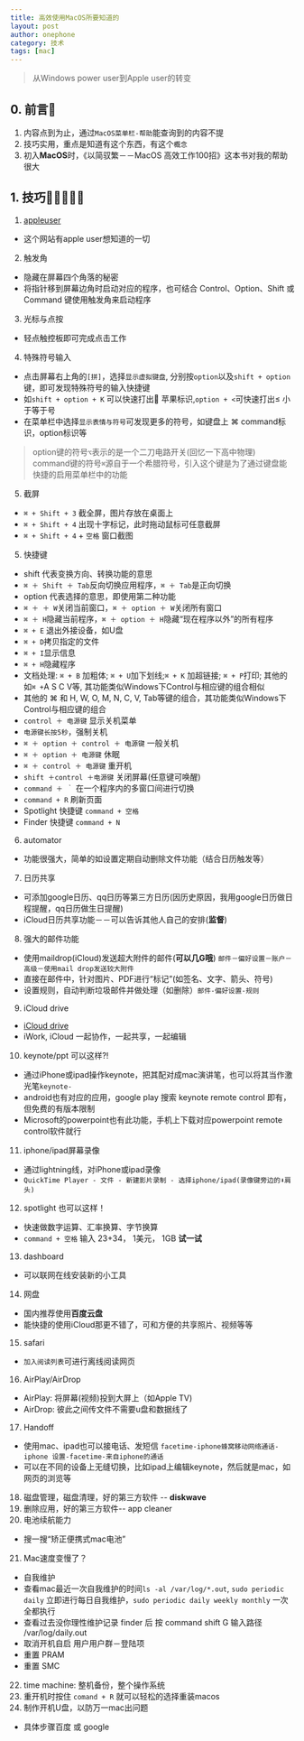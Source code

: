 ```yaml
---
title: 高效使用MacOS所要知道的
layout: post
author: onephone
category: 技术
tags: [mac]
---
```


> 从Windows power user到Apple user的转变

## 0. 前言
1. 内容点到为止，通过`MacOS菜单栏-帮助`能查询到的内容不提
2. 技巧实用，重点是知道有这个东西，有这个`概念`
3. 初入**MacOS**时，《以简驭繁－－MacOS 高效工作100招》这本书对我的帮助很大


## 1. 技巧
1. [appleuser](http://appleuser.com/)
- 这个网站有apple user想知道的一切

2. 触发角
- 隐藏在屏幕四个角落的秘密
- 将指针移到屏幕边角时启动对应的程序，也可结合 Control、Option、Shift 或 Command 键使用触发角来启动程序

3. 光标与点按
- 轻点触控板即可完成点击工作

4. 特殊符号输入
- 点击屏幕右上角的`[拼]`，选择`显示虚拟键盘`, 分别按`option`以及`shift + option`键，即可发现特殊符号的输入快捷键
- 如`shift + option + K` 可以快速打出 苹果标识,`option + <`可快速打出≤ 小于等于号
- 在菜单栏中选择`显示表情与符号`可发现更多的符号，如键盘上 ⌘  command标识，option标识等
> option键的符号`⌥`表示的是一个二刀电路开关(回忆一下高中物理)
> command键的符号`⌘`源自于一个希腊符号，引入这个键是为了通过键盘能快捷的启用菜单栏中的功能

5. 截屏
- `⌘ + Shift + 3` 截全屏，图片存放在桌面上
- `⌘ + Shift + 4` 出现十字标记，此时拖动鼠标可任意截屏
- `⌘ + Shift + 4` + `空格` 窗口截图

5. 快捷键
- shift 代表变换方向、转换功能的意思
- `⌘ ＋ Shift ＋ Tab`反向切换应用程序，`⌘ ＋ Tab`是正向切换
- option 代表选择的意思，即使用第二种功能
- `⌘ ＋ ＋ W`关闭当前窗口，`⌘ ＋ option ＋ W`关闭所有窗口
- `⌘ ＋ H`隐藏当前程序，`⌘ ＋ option ＋ H`隐藏“现在程序以外”的所有程序
- `⌘ + E` 退出外接设备，如U盘
- `⌘ + D`拷贝指定的文件
- `⌘ + I`显示信息
- `⌘ + H`隐藏程序
- 文档处理: `⌘ + B` 加粗体; `⌘ + U`加下划线;`⌘ + K` 加超链接; `⌘ + P`打印; 其他的如`⌘ +`A S C V等, 其功能类似Windows下Control与相应键的组合相似
- 其他的 ⌘ 和 H, W, O, M, N, C, V, Tab等键的组合，其功能类似Windows下Control与相应键的组合
- `control ＋ 电源键` 显示关机菜单
- `电源键长按5秒`，强制关机
- `⌘ ＋ option ＋ control ＋ 电源键` 一般关机
- `⌘ ＋ option ＋ 电源键` 休眠
- `⌘ ＋ control ＋ 电源键` 重开机
- `shift ＋control ＋电源键` 关闭屏幕(任意键可唤醒)
- `command ＋ ｀` 在一个程序内的多窗口间进行切换
- `command + R` 刷新页面
- Spotlight 快捷键 `command + 空格`
- Finder 快捷键 `command + N`

6. automator
- 功能很强大，简单的如设置定期自动删除文件功能（结合日历触发等）

7. 日历共享
- 可添加google日历、qq日历等第三方日历(因历史原因，我用google日历做日程提醒，qq日历做生日提醒)
- iCloud日历共享功能－－可以告诉其他人自己的安排(**监督**)

8. 强大的邮件功能
- 使用maildrop(iCloud)发送超大附件的邮件(**可以几G哦**) `邮件－偏好设置－账户－高级－使用mail drop发送较大附件`
- 直接在邮件中，针对图片、PDF进行“标记”(如签名、文字、箭头、符号)
- 设置规则，自动判断垃圾邮件并做处理（如删除）`邮件-偏好设置-规则`

9. iCloud drive
- [iCloud drive](http://www.icloud.com/)
- iWork, iCloud 一起协作，一起共享，一起编辑

10. keynote/ppt 可以这样?!
- 通过iPhone或ipad操作keynote，把其配对成mac演讲笔，也可以将其当作激光笔`keynote-`
- android也有对应的应用，google play 搜索 keynote remote control 即有，但免费的有版本限制
- Microsoft的powerpoint也有此功能，手机上下载对应powerpoint remote control软件就行

11. iphone/ipad屏幕录像
- 通过lightning线，对iPhone或ipad录像
- `QuickTime Player - 文件 - 新建影片录制 - 选择iphone/ipad(录像键旁边的⬇️肩头)`

12. spotlight 也可以这样！
- 快速做数字运算、汇率换算、字节换算
- `command + 空格` 输入 23+34， 1美元， 1GB **试一试**

13. dashboard
- 可以联网在线安装新的小工具

14. 网盘
- 国内推荐使用**百度云盘**
- 能快捷的使用iCloud那更不错了，可和方便的共享照片、视频等等

15. safari
- `加入阅读列表`可进行离线阅读网页

16. AirPlay/AirDrop
- AirPlay: 将屏幕(视频)投到大屏上（如Apple TV)
- AirDrop: 彼此之间传文件不需要u盘和数据线了

17. Handoff
- 使用mac、ipad也可以接电话、发短信 `facetime-iphone蜂窝移动网络通话-iphone 设置-facetime-来自iphone的通话`
- 可以在不同的设备上无缝切换，比如ipad上编辑keynote，然后就是mac，如网页的浏览等

18. 磁盘管理，磁盘清理，好的第三方软件 -- **diskwave**
19. 删除应用，好的第三方软件-- app cleaner
20. 电池续航能力
- 搜一搜“矫正便携式mac电池”

21. Mac速度变慢了？
- 自我维护
- 查看mac最近一次自我维护的时间`ls -al /var/log/*.out`,  `sudo periodic daily` 立即进行每日自我维护，`sudo periodic daily weekly monthly` 一次全都执行
- 查看过去没你理性维护记录 finder 后 按 command shift G 输入路径 /var/log/daily.out
- 取消开机自启   用户用户群－登陆项
- 重置 PRAM
- 重置 SMC

22. time machine: 整机备份，整个操作系统
23. 重开机时按住 `comand + R` 就可以轻松的选择重装macos
24. 制作开机U盘，以防万一mac出问题
- 具体步骤百度 或 google
